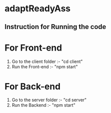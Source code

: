 # adaptReadyAss

## Instruction for Running the code
# For Front-end 
1. Go to the client folder :-  "cd client"
2. Run the Front-end :-  "npm start"

# For Back-end
1. Go to the server folder :- "cd server"
2. Run the Backend :- "npm start"
